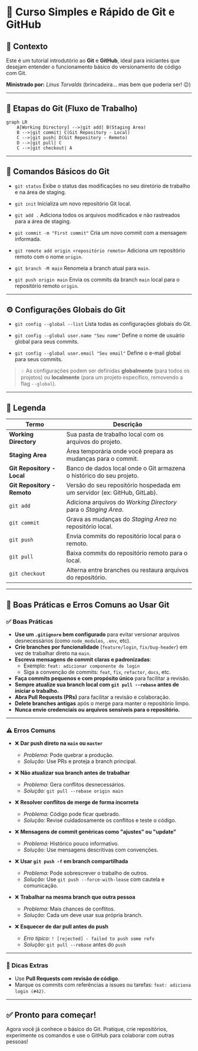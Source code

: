 # 📘 Curso Simples e Rápido de Git e GitHub

## 👋 Contexto

Este é um tutorial introdutório ao **Git** e **GitHub**, ideal para iniciantes que desejam entender o funcionamento básico do versionamento de código com Git.

**Ministrado por:** *Linus Torvalds* (brincadeira... mas bem que poderia ser! 😉)

---

## 🔄 Etapas do Git (Fluxo de Trabalho)

```mermaid
graph LR
    A[Working Directory] -->|git add| B(Staging Area)
    B -->|git commit| C(Git Repository - Local)
    C -->|git push| D(Git Repository - Remoto)
    D -->|git pull| C
    C -->|git checkout| A
```

---

## 🧰 Comandos Básicos do Git

* `git status`
  Exibe o status das modificações no seu diretório de trabalho e na área de staging.

* `git init`
  Inicializa um novo repositório Git local.

* `git add .`
  Adiciona todos os arquivos modificados e não rastreados para a área de staging.

* `git commit -m "First commit"`
  Cria um novo commit com a mensagem informada.

* `git remote add origin <repositório remoto>`
  Adiciona um repositório remoto com o nome `origin`.

* `git branch -M main`
  Renomeia a branch atual para `main`.

* `git push origin main`
  Envia os commits da branch `main` local para o repositório remoto `origin`.

---

## ⚙️ Configurações Globais do Git

* `git config --global --list`
  Lista todas as configurações globais do Git.

* `git config --global user.name "Seu nome"`
  Define o nome de usuário global para seus commits.

* `git config --global user.email "Seu email"`
  Define o e-mail global para seus commits.

> 💡 As configurações podem ser definidas **globalmente** (para todos os projetos) ou **localmente** (para um projeto específico, removendo a flag `--global`).

---

## 🧭 Legenda

| Termo                       | Descrição                                                                |
| --------------------------- | ------------------------------------------------------------------------ |
| **Working Directory**       | Sua pasta de trabalho local com os arquivos do projeto.                  |
| **Staging Area**            | Área temporária onde você prepara as mudanças para o commit.             |
| **Git Repository - Local**  | Banco de dados local onde o Git armazena o histórico do seu projeto.     |
| **Git Repository - Remoto** | Versão do seu repositório hospedada em um servidor (ex: GitHub, GitLab). |
| `git add`                   | Adiciona arquivos do *Working Directory* para o *Staging Area*.          |
| `git commit`                | Grava as mudanças do *Staging Area* no repositório local.                |
| `git push`                  | Envia commits do repositório local para o remoto.                        |
| `git pull`                  | Baixa commits do repositório remoto para o local.                        |
| `git checkout`              | Alterna entre branches ou restaura arquivos do repositório.              |

---
## 🧠 Boas Práticas e Erros Comuns ao Usar Git

### ✅ Boas Práticas

- **Use um `.gitignore` bem configurado** para evitar versionar arquivos desnecessários (como `node_modules`, `.env`, etc).
- **Crie branches por funcionalidade** (`feature/login`, `fix/bug-header`) em vez de trabalhar direto na `main`.
- **Escreva mensagens de commit claras e padronizadas**:
  - Exemplo: `feat: adicionar componente de login`
  - Siga a convenção de commits: `feat`, `fix`, `refactor`, `docs`, etc.
- **Faça commits pequenos e com propósito único** para facilitar a revisão.
- **Sempre atualize sua branch local com `git pull --rebase` antes de iniciar o trabalho.**
- **Abra Pull Requests (PRs)** para facilitar a revisão e colaboração.
- **Delete branches antigas** após o merge para manter o repositório limpo.
- **Nunca envie credenciais ou arquivos sensíveis para o repositório.**

---

### ⚠️ Erros Comuns

- ❌ **Dar push direto na `main` ou `master`**
  - *Problema:* Pode quebrar a produção.
  - *Solução:* Use PRs e proteja a branch principal.

- ❌ **Não atualizar sua branch antes de trabalhar**
  - *Problema:* Gera conflitos desnecessários.
  - *Solução:* `git pull --rebase origin main`

- ❌ **Resolver conflitos de merge de forma incorreta**
  - *Problema:* Código pode ficar quebrado.
  - *Solução:* Revise cuidadosamente os conflitos e teste o código.

- ❌ **Mensagens de commit genéricas como "ajustes" ou "update"**
  - *Problema:* Histórico pouco informativo.
  - *Solução:* Use mensagens descritivas com convenções.

- ❌ **Usar `git push -f` em branch compartilhada**
  - *Problema:* Pode sobrescrever o trabalho de outros.
  - *Solução:* Use `git push --force-with-lease` com cautela e comunicação.

- ❌ **Trabalhar na mesma branch que outra pessoa**
  - *Problema:* Mais chances de conflitos.
  - *Solução:* Cada um deve usar sua própria branch.

- ❌ **Esquecer de dar pull antes do push**
  - *Erro típico:* `! [rejected] - failed to push some refs`
  - *Solução:* `git pull --rebase` antes do `push`

---

### 🔧 Dicas Extras

- Use **Pull Requests com revisão de código**.
- Marque os commits com referências a issues ou tarefas: `feat: adiciona login (#42)`.

---

## ✅ Pronto para começar!

Agora você já conhece o básico do Git. Pratique, crie repositórios, experimente os comandos e use o GitHub para colaborar com outras pessoas!
